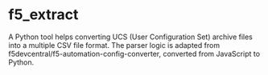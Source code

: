 # f5_extract
A Python tool helps converting UCS (User Configuration Set) archive files into a multiple CSV file format. The parser logic is adapted from f5devcentral/f5-automation-config-converter, converted from JavaScript to Python.
